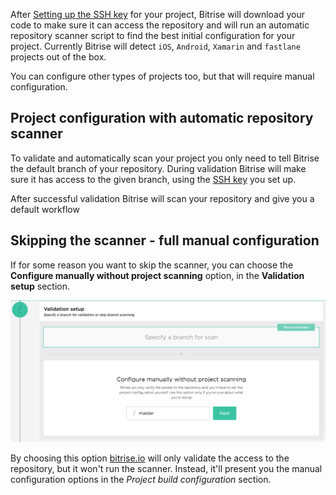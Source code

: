 <p>After <a href="/adding-a-new-app/setting-up-ssh-keys">Setting up the SSH key</a> for
your project, Bitrise will download your code to make sure it can access the repository
and will run an automatic repository scanner script to find the best initial configuration for your project.
Currently Bitrise will detect <code>iOS</code>, <code>Android</code>, <code>Xamarin</code> and <code>fastlane</code> projects out of the box.</p>
<p>You can configure other types of projects too, but that will require manual
configuration.</p>
<h2>Project configuration with automatic repository scanner</h2>
<p>To validate and automatically scan your project you only need to tell Bitrise
the default branch of your repository.
During validation Bitrise will make sure it has access to the given branch,
using the <a href="/adding-a-new-app/setting-up-ssh-keys">SSH key</a> you set up.</p>
<p>After successful validation Bitrise will scan your repository and give you a default workflow</p>
<h2>Skipping the scanner - full manual configuration</h2>
<p>If for some reason you want to skip the scanner, you can choose
the <strong>Configure manually without project scanning</strong> option,
in the <strong>Validation setup</strong> section.</p>
<p><img src="/img/adding-a-new-app/validation_configure_manually.png" alt="Configure manually without project scanning"></p>
<p>By choosing this option <a href="https://www.bitrise.io/">bitrise.io</a> will only
validate the access to the repository, but it won't run the scanner.
Instead, it'll present you the manual configuration options
in the <em>Project build configuration</em> section.</p>
